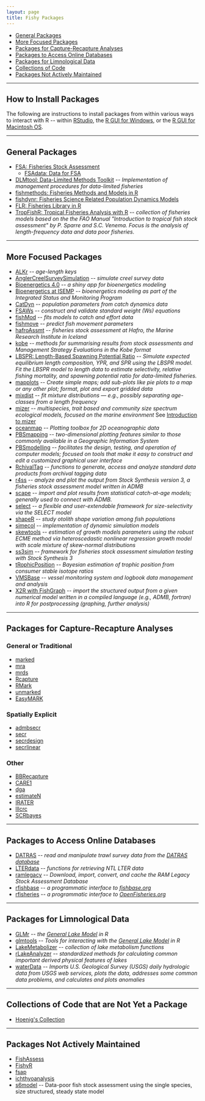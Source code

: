 ```yaml
---
layout: page
title: Fishy Packages
---
```


* [General Packages](#general-packages)
* [More Focused Packages](#more-focused-packages)
* [Packages for Capture-Recapture Analyses](#packages-for-capture-recapture-analyses)
* [Packages to Access Online Databases](#packages-to-access-online-databases)
* [Packages for Limnological Data](#packages-for-limnological-data)
* [Collections of Code](#collections-of-code-that-are-not-yet-a-package)
* [Packages Not Actively Maintained](#packages-not-actively-maintained)

----

## How to Install Packages

The following are instructions to install packages from within various ways to interact with R -- within [RStudio](http://derekogle.com/IFAR/supplements/installations/InstallPackagesRStudio.html), the [R GUI for Windows](http://derekogle.com/IFAR/supplements/installations/InstallPackagesRWin.html), or the [R GUI for Macintosh OS](http://derekogle.com/IFAR/supplements/installations/InstallPackagesRMac.html).

----

## General Packages
* [FSA: Fisheries Stock Assessment](https://github.com/droglenc/FSA#readme)
    * [FSAdata: Data for FSA](https://github.com/droglenc/FSAdata#readme)
* [DLMtool: Data-Limited Methods Toolkit](https://cran.r-project.org/web/packages/DLMtool/index.html) -- *Implementation of management procedures for data-limited fisheries*
* [fishmethods: Fisheries Methods and Models in R](https://cran.r-project.org/web/packages/fishmethods/index.html)
* [fishdynr: Fisheries Science Related Population Dynamics Models](https://github.com/marchtaylor/fishdynr#readme)
* [FLR: Fisheries Library in R](http://www.flr-project.org/index.html)
* [TropFishR: Tropical Fisheries Analysis with R](https://cran.r-project.org/web/packages/TropFishR/index.html) -- *collection of fisheries models based on the the FAO Manual "Introduction to tropical fish stock assessment" by P. Sparre and S.C. Venema.  Focus is the analysis of length-frequency data and data poor fisheries.*


----

## More Focused Packages
* [ALKr](http://cran.r-project.org/web/packages/ALKr/index.html) -- *age-length keys*
* [AnglerCreelSurveySimulation](https://cran.r-project.org/package=AnglerCreelSurveySimulation) -- *simulate creel survey data*
* [Bioenergetics 4.0](https://bioenergetics4.shinyapps.io/bioenergetics4/) -- *a shiny app for bioenergetics modeling*
* [Bioenergetics at ISEMP](http://www.isemp.org/action.php?chi=14) -- *bioenergetics modeling as part of the Integrated Status and Monitoring Program*
* [CatDyn](https://cran.r-project.org/web/packages/CatDyn/index.html) -- *population parameters from catch dynamics data*
* [FSAWs](https://github.com/droglenc/FSAWs) -- *construct and validate standard weight (Ws) equations*
* [fishMod](https://cran.r-project.org/web/packages/fishMod/index.html) -- *fits models to catch and effort data*
* [fishmove](https://cran.r-project.org/web/packages/fishmove/index.html) -- *predict fish movement parameters*
* [hafroAssmt](http://hafroassmt.r-forge.r-project.org/) -- *fisheries stock assessment at Hafro, the Marine Research Institute in Iceland*
* [kobe](https://cran.r-project.org/web/packages/kobe/index.html) -- *methods for summarising results from stock assessments and Management Strategy Evaluations in the Kobe format*
* [LBSPR: Length-Based Spawning Potential Ratio](https://cran.r-project.org/web/packages/LBSPR/index.html) -- *Simulate expected equilibrium length composition, YPR, and SPR using the LBSPR model. Fit the LBSPR model to length data to estimate selectivity, relative fishing mortality, and spawning potential ratio for data-limited fisheries.*
* [mapplots](https://cran.r-project.org/web/packages/mapplots/index.html) -- *Create simple maps; add sub-plots like pie plots to a map or any other plot; format, plot and export gridded data*
* [mixdist](http://ms.mcmaster.ca/peter/mix/mix.html) -- *fit mixture distributions — e.g., possibly separating age-classes from a length frequency*
* [mizer](https://cran.r-project.org/web/packages/mizer/index.html) -- *multispecies, trait based and community size spectrum ecological models, focused on the marine environment*  See [Introduction to mizer](https://cran.r-project.org/web/packages/mizer/vignettes/mizer_vignette.pdf)
* [oceanmap](https://cran.r-project.org/web/packages/oceanmap/index.html) -- *Plotting toolbox for 2D oceanographic data*
* [PBSmapping](https://cran.r-project.org/web/packages/PBSmapping/) -- *two-dimensional plotting features similar to those commonly available in a Geographic Information System*
* [PBSmodelling](https://cran.r-project.org/web/packages/PBSmodelling/index.html) -- *facilitates the design, testing, and operation of computer models; focused on tools that make it easy to construct and edit a customized graphical user interface*
* [RchivalTag](https://cran.r-project.org/web/packages/RchivalTag/index.html) -- *functions to generate, access and analyze standard data products from archival tagging data*
* [r4ss](https://github.com/r4ss/r4ss) -- *analyze and plot the output from Stock Synthesis version 3, a fisheries stock assessment model written in ADMB*
* [scape](https://cran.r-project.org/web/packages/scape/) -- *import and plot results from statistical catch-at-age models; generally used to connect with ADMB.*
* [select](https://www.stat.auckland.ac.nz/~millar/selectware/code.html) -- *a flexible and user-extendable framework for size-selectivity via the SELECT model*
* [shapeR](https://github.com/lisalibungan/shapeR) -- *study otolith shape variation among fish populations*
* [simecol](http://simecol.r-forge.r-project.org/) -- *implementation of dynamic simulation models*
* [skewtools](http://cran.r-project.org/web/packages/skewtools/) -- *estimation of growth models parameters using the robust ECME method via heteroscedastic nonlinear regression growth model with scale mixture of skew-normal distributions*
* [ss3sim](https://cran.r-project.org/web/packages/ss3sim/index.html) -- *framework for fisheries stock assessment simulation testing with Stock Synthesis 3*
* [tRophicPosition](https://cran.r-project.org/package=tRophicPosition) -- *Bayesian estimation of trophic position from consumer stable isotope ratios*
* [VMSBase](http://www.vmsbase.org/) -- *vessel monitoring system and logbook data management and analysis*
* [X2R with FishGraph](https://cran.r-project.org/contrib/extra/x2r/00ReadMe-X2R.html) -- *import the structured output from a given numerical model written in a compiled language (e.g., ADMB, fortran) into R for postprocessing (graphing, further analysis)*

----

## Packages for Capture-Recapture Analyses

### General or Traditional
* [marked](https://cran.r-project.org/web/packages/marked/)
* [mra](https://cran.r-project.org/web/packages/mra/)
* [mrds](https://cran.r-project.org/web/packages/mrds/)
* [Rcapture](http://cran.r-project.org/web/packages/Rcapture/index.html)
* [RMark](http://www.phidot.org/software/mark/rmark/)
* [unmarked](https://cran.r-project.org/web/packages/unmarked/)
* [EasyMARK](https://cran.r-project.org/web/packages/EasyMARK/index.html)

### Spatially Explicit
* [admbsecr](https://github.com/b-steve/admbsecr)
* [secr](https://cran.r-project.org/web/packages/secr/index.html)
* [secrdesign](https://cran.r-project.org/web/packages/secrdesign/index.html)
* [secrlinear](https://cran.r-project.org/web/packages/secrlinear/index.html)

### Other
* [BBRecapture](https://cran.r-project.org/web/packages/BBRecapture/index.html)
* [CARE1](https://cran.r-project.org/web/packages/CARE1/index.html)
* [dga](https://cran.r-project.org/web/packages/dga/index.html)
* [estimateN](http://www.kent.ac.uk/smsas/personal/msr/estimateN.html)
* [IRATER](https://cran.r-project.org/web/packages/IRATER/index.html)
* [lllcrc](https://cran.r-project.org/web/packages/lllcrc/index.html)
* [SCRbayes](https://sites.google.com/site/spatialcapturerecapture/scrbayes-r-package)

----

## Packages to Access Online Databases
* [DATRAS](http://www.rforge.net/DATRAS/Tutorial.html) -- *read and manipulate trawl survey data from the [DATRAS database](http://www.ices.dk/marine-data/data-portals/Pages/DATRAS.aspx)*
* [LTERdata](https://github.com/GLEON/LTERdata) -- *functions for retrieving NTL LTER data*
* [ramlegacy](https://github.com/seananderson/ramlegacy) -- *Download, import, convert, and cache the RAM Legacy Stock Assessment Database*
* [rfishbase](https://github.com/ropensci/rfishbase) -- *a programmatic interface to [fishbase.org](http://fishbase.org/)*
* [rfisheries](https://ropensci.org/tutorials/rfisheries_tutorial.html) -- *a programmatic interface to [OpenFisheries.org](http://openfisheries.org/)*

----

## Packages for Limnological Data
* [GLMr](https://github.com/GLEON/GLMr) -- *the [General Lake Model](http://aed.see.uwa.edu.au/research/models/GLM/) in R*
* [glmtools](https://github.com/USGS-R/glmtools) -- *Tools for interacting with the [General Lake Model](http://aed.see.uwa.edu.au/research/models/GLM/) in R*
* [LakeMetabolizer](https://github.com/GLEON/LakeMetabolizer) -- *collection of lake metabolism functions*
* [rLakeAnalyzer](https://github.com/GLEON/rLakeAnalyzer) -- *standardized methods for calculating common important derived physical features of lakes*
* [waterData](https://cran.r-project.org/web/packages/waterData/index.html) -- *Imports U.S. Geological Survey (USGS) daily hydrologic data from USGS web services, plots the data, addresses some common data problems, and calculates and plots anomalies*

----

## Collections of Code that are Not Yet a Package
* [Hoenig's Collection](http://fluke.vims.edu/hoenig/useful_functions_in_R.htm)

----

## Packages Not Actively Maintained
* [FishAssess](http://fishassess.sourceforge.net/)
* [FishyR](https://github.com/ballengerj/FishyR)
* [fsap](http://sourceforge.net/projects/fsap/)
* [ichthyoanalysis](http://sourceforge.net/projects/ichthyoanalysis/)
* [s6model](https://github.com/alko989/s6model) -- Data-poor fish stock assessment using the single species, size structured, steady state model
